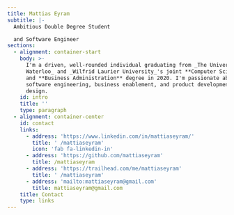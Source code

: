 ```yaml
---
title: Mattias Eyram
subtitle: |-
  Ambitious Double Degree Student

  and Software Engineer
sections:
  - alignment: container-start
    body: >-
      I'm a driven, well-rounded individual graduating from _The University of
      Waterloo_ and _Wilfrid Laurier University_'s joint **Computer Science**
      and **Business Administration** degree in 2020. I'm passionate about
      software engineering, business enablement, and product development and
      design.
    id: intro
    title: ''
    type: paragraph
  - alignment: container-center
    id: contact
    links:
      - address: 'https://www.linkedin.com/in/mattiaseyram/'
        title: ' /mattiaseyram'
        icon: 'fab fa-linkedin-in'
      - address: 'https://github.com/mattiaseyram'
        title: /mattiaseyram
      - address: 'https://trailhead.com/me/mattiaseyram'
        title: ' /mattiaseyram'
      - address: 'mailto:mattiaseyram@gmail.com'
        title: mattiaseyram@gmail.com
    title: Contact
    type: links
---
```


